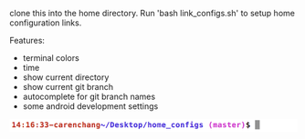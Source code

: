 clone this into the home directory. Run 'bash link_configs.sh' to setup home configuration links.

Features:
- terminal colors
- time 
- show current directory
- show current git branch
- autocomplete for git branch names 
- some android development settings

![](https://github.com/calren/home_configs/blob/master/example.png)